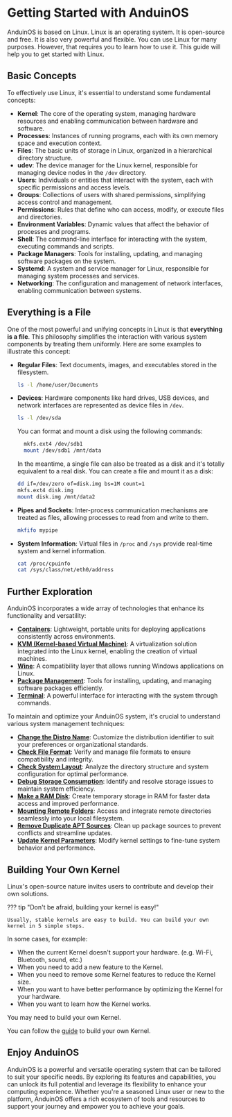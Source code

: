 # Getting Started with AnduinOS

AnduinOS is based on Linux. Linux is an operating system. It is open-source and free. It is also very powerful and flexible. You can use Linux for many purposes. However, that requires you to learn how to use it. This guide will help you to get started with Linux.

## Basic Concepts

To effectively use Linux, it's essential to understand some fundamental concepts:

- **Kernel**: The core of the operating system, managing hardware resources and enabling communication between hardware and software.
- **Processes**: Instances of running programs, each with its own memory space and execution context.
- **Files**: The basic units of storage in Linux, organized in a hierarchical directory structure.
- **udev**: The device manager for the Linux kernel, responsible for managing device nodes in the `/dev` directory.
- **Users**: Individuals or entities that interact with the system, each with specific permissions and access levels.
- **Groups**: Collections of users with shared permissions, simplifying access control and management.
- **Permissions**: Rules that define who can access, modify, or execute files and directories.
- **Environment Variables**: Dynamic values that affect the behavior of processes and programs.
- **Shell**: The command-line interface for interacting with the system, executing commands and scripts.
- **Package Managers**: Tools for installing, updating, and managing software packages on the system.
- **Systemd**: A system and service manager for Linux, responsible for managing system processes and services.
- **Networking**: The configuration and management of network interfaces, enabling communication between systems.

## Everything is a File

One of the most powerful and unifying concepts in Linux is that **everything is a file**. This philosophy simplifies the interaction with various system components by treating them uniformly. Here are some examples to illustrate this concept:

- **Regular Files**: Text documents, images, and executables stored in the filesystem.
  
  ```bash
  ls -l /home/user/Documents
  ```

- **Devices**: Hardware components like hard drives, USB devices, and network interfaces are represented as device files in `/dev`.
  
  ```bash
  ls -l /dev/sda
  ```

  You can format and mount a disk using the following commands:

  ```bash
    mkfs.ext4 /dev/sdb1
    mount /dev/sdb1 /mnt/data
  ```

  In the meantime, a single file can also be treated as a disk and it's totally equivalent to a real disk. You can create a file and mount it as a disk:

  ```bash
  dd if=/dev/zero of=disk.img bs=1M count=1
  mkfs.ext4 disk.img
  mount disk.img /mnt/data2
  ```

- **Pipes and Sockets**: Inter-process communication mechanisms are treated as files, allowing processes to read from and write to them.
  
  ```bash
  mkfifo mypipe
  ```

- **System Information**: Virtual files in `/proc` and `/sys` provide real-time system and kernel information.
  
  ```bash
  cat /proc/cpuinfo
  cat /sys/class/net/eth0/address
  ```

## Further Exploration

AnduinOS incorporates a wide array of technologies that enhance its functionality and versatility:

- [**Containers**](./Sandboxing/Using-Docker-As-Container.md): Lightweight, portable units for deploying applications consistently across environments.
- [**KVM (Kernel-based Virtual Machine)**](./Developing/Build-Your-Own-Kernel.md#kvm): A virtualization solution integrated into the Linux kernel, enabling the creation of virtual machines.
- [**Wine**](./Sandboxing/Run-Windows-Apps.md): A compatibility layer that allows running Windows applications on Linux.
- [**Package Management**](./System-Management/Use-APT-to-manage-packages.md): Tools for installing, updating, and managing software packages efficiently.
- [**Terminal**](./System-Management/Terminal-Mode.md): A powerful interface for interacting with the system through commands.

To maintain and optimize your AnduinOS system, it's crucial to understand various system management techniques:

- [**Change the Distro Name**](./System-Management/Change-The-Distro-Name.md): Customize the distribution identifier to suit your preferences or organizational standards.
- [**Check File Format**](./System-Management/Check-File-Format.md): Verify and manage file formats to ensure compatibility and integrity.
- [**Check System Layout**](./System-Management/Check-System-Layout.md): Analyze the directory structure and system configuration for optimal performance.
- [**Debug Storage Consumption**](./System-Management/Debug-Storage-Consumption.md): Identify and resolve storage issues to maintain system efficiency.
- [**Make a RAM Disk**](./System-Management/Make-A-RAM-Disk.md): Create temporary storage in RAM for faster data access and improved performance.
- [**Mounting Remote Folders**](./System-Management/Mounting-Remote-Folder.md): Access and integrate remote directories seamlessly into your local filesystem.
- [**Remove Duplicate APT Sources**](./System-Management/Remove-Duplicate-Apt-Source.md): Clean up package sources to prevent conflicts and streamline updates.
- [**Update Kernel Parameters**](./System-Management/Update-Kernel-Parameters.md): Modify kernel settings to fine-tune system behavior and performance.

## Building Your Own Kernel

Linux's open-source nature invites users to contribute and develop their own solutions.

??? tip "Don't be afraid, building your kernel is easy!"

    Usually, stable kernels are easy to build. You can build your own kernel in 5 simple steps.

In some cases, for example:

* When the current Kernel doesn't support your hardware. (e.g. Wi-Fi, Bluetooth, sound, etc.)
* When you need to add a new feature to the Kernel.
* When you need to remove some Kernel features to reduce the Kernel size.
* When you want to have better performance by optimizing the Kernel for your hardware.
* When you want to learn how the Kernel works.

You may need to build your own Kernel.

You can follow the [guide](./Developing/Build-Your-Own-Kernel.md) to build your own Kernel.

## Enjoy AnduinOS

AnduinOS is a powerful and versatile operating system that can be tailored to suit your specific needs. By exploring its features and capabilities, you can unlock its full potential and leverage its flexibility to enhance your computing experience. Whether you're a seasoned Linux user or new to the platform, AnduinOS offers a rich ecosystem of tools and resources to support your journey and empower you to achieve your goals.

